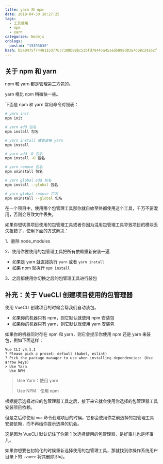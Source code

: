 ```yaml
---
title: yarn 和 npm
date: 2018-04-30 18:27:25
tags:
  - 工具使用
  - npm
  - yarn
categories: Nodejs
cnblogs:
  postid: "15393030"
hash: b5a0475f7448115d77637388b08bc53bfd79445a45aad6898d03a7c08c24262f
---
```


## 关于 npm 和 yarn

npm 和 yarn 都是管理第三方包的。

yarn 相比 npm 稍微快一些。

下面是 npm 和 yarn 常用命令对照表：

```bash
# yarn init
npm init

# yarn add 包名
npm install 包名

# yarn install 或者直接 yarn
npm install

# yarn add -D 包名
npm install -D 包名

# yarn remove 包名
npm uninstall 包名

# yarn global add 包名
npm install --global 包名

# yarn global remove 包名
npm uninstall --global 包名
```

<!--more-->

在一个项目中，使用哪个包管理工具那你就自始至终都使用这个工具，千万不要混用，否则会导致文件丢失。

如果你想切换项目使用的包管理工具或者你因为混用包管理工具导致项目的模块丢失报错了，使用下面的方式解决：

1、删除 node_modules

2、使用你要使用的包管理工具把所有依赖重新安装一遍

- 如果是 yarn 就直接执行 `yarn` 或者 `yarn install`
- 如果 npm 就执行 `npm install`

3、之后都使用你切换之后的包管理工具进行装包

## 补充：关于 VueCLI 创建项目使用的包管理器

使用 VueCLI 创建项目的时候会帮我们自动装包。

- 如果你的机器只有 npm，则它默认就使用 npm 安装包
- 如果你的机器只有 yarn，则它默认就使用 yarn 安装包

如果你的机器同时存在 npm 和 yarn，则它会提示你使用 npm 还是 yarn 来装包，例如下面这样：

```
Vue CLI v4.1.1
? Please pick a preset: default (babel, eslint)
? Pick the package manager to use when installing dependencies: (Use arrow keys)
> Use Yarn
  Use NPM
```

> Use Yarn：使用 yarn
>
> Use NPM：使用 npm

根据提示选择对应的包管理器工具之后，接下来它就会使用你选择的包管理器工具安装项目依赖。

但是之后你使用 `vue` 命令创建项目的时候，它都会使用你之前选择的包管理工具安装依赖，而不再给你提示选择的机会。

这是因为 VueCLI 默认记住了你第 1 次选择使用的包管理器，是好事儿也是坏事儿。

如果你想要在初始化的时候重新选择使用的包管理工具，那就找到你操作系统用户目录下的 `.vuerc` 将其删除即可。
